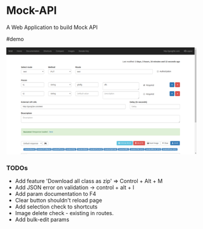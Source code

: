 # Mock-API

A Web Application to build Mock API

#demo

![screenshot.png](https://raw.githubusercontent.com/theapache64/Mock-API/master/screenshot.png)


### TODOs

- Add feature 'Download all class as zip' => Control + Alt + M
- Add JSON error on validation -> control + alt + l
- Add param documentation to F4
- Clear button shouldn't reload page
- Add selection check to shortcuts
- Image delete check - existing in routes.
- Add bulk-edit params
